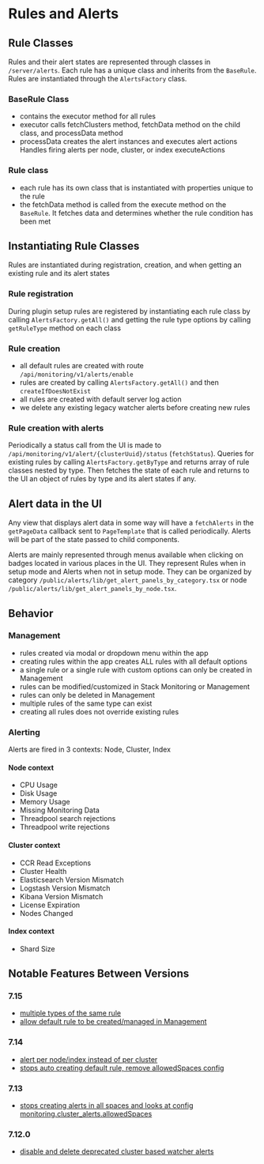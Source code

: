 # Rules and Alerts 

## Rule Classes
Rules and their alert states are represented through classes in `/server/alerts`.  Each rule has a unique class and inherits from the `BaseRule`.  Rules are instantiated through the `AlertsFactory` class.

### BaseRule Class 
- contains the executor method for all rules  
- executor calls fetchClusters method, fetchData method on the child class, and processData method
- processData creates the alert instances and executes alert actions
Handles firing alerts per node, cluster, or index
executeActions 
### Rule class 
- each rule has its own class that is instantiated with properties unique to the rule
- the fetchData method is called from the execute method on the `BaseRule`.  It fetches data and determines whether the rule condition has been met

## Instantiating Rule Classes
Rules are instantiated during registration, creation, and when getting an existing rule and its alert states

### Rule registration
During plugin setup rules are registered by instantiating each rule class by calling `AlertsFactory.getAll()` and getting the rule type options by calling `getRuleType` method on each class

### Rule creation
- all default rules are created with route `/api/monitoring/v1/alerts/enable`
- rules are created by calling `AlertsFactory.getAll()` and then `createIfDoesNotExist`
- all rules are created with default server log action
- we delete any existing legacy watcher alerts before creating new rules

### Rule creation with alerts
Periodically a status call from the UI is made to `/api/monitoring/v1/alert/{clusterUuid}/status` (`fetchStatus`). Queries for existing rules by calling `AlertsFactory.getByType` and returns array of rule classes nested by type.  Then fetches the state of each rule and returns to the UI an object of rules by type and its alert states if any.

## Alert data in the UI
Any view that displays alert data in some way will have a `fetchAlerts` in the `getPageData` callback sent to `PageTemplate` that is called periodically.  Alerts will be part of the state passed to child components.

Alerts are mainly represented through menus available when clicking on badges located in various places in the UI. They represent Rules when in setup mode and Alerts when not in setup mode.  They can be organized by category `/public/alerts/lib/get_alert_panels_by_category.tsx` or node `/public/alerts/lib/get_alert_panels_by_node.tsx`. 

## Behavior

### Management
- rules created via modal or dropdown menu within the app
- creating rules within the app creates ALL rules with all default options 
- a single rule or a single rule with custom options can only be created in Management
- rules can be modified/customized in Stack Monitoring or Management
- rules can only be deleted in Management
- multiple rules of the same type can exist
- creating all rules does not override existing rules

### Alerting
Alerts are fired in 3 contexts: Node, Cluster, Index 

#### Node context
- CPU Usage
- Disk Usage
- Memory Usage
- Missing Monitoring Data
- Threadpool search rejections
- Threadpool write rejections
#### Cluster context 
- CCR Read Exceptions
- Cluster Health
- Elasticsearch Version Mismatch
- Logstash Version Mismatch
- Kibana Version Mismatch
- License Expiration
- Nodes Changed
#### Index context
- Shard Size


## Notable Features Between Versions
### 7.15
- [multiple types of the same rule](https://github.com/elastic/kibana/pull/106457)
- [allow default rule to be created/managed in Management](https://github.com/elastic/kibana/pull/106457)
### 7.14 
- [alert per node/index instead of per cluster](https://github.com/elastic/kibana/pull/102544)
- [stops auto creating default rule, remove allowedSpaces config](https://github.com/elastic/kibana/pull/101565)
### 7.13
- [stops creating alerts in all spaces and looks at config monitoring.cluster_alerts.allowedSpaces](https://github.com/elastic/kibana/pull/99128)
### 7.12.0
- [disable and delete deprecated cluster based watcher alerts](https://github.com/elastic/kibana/pull/85047)


